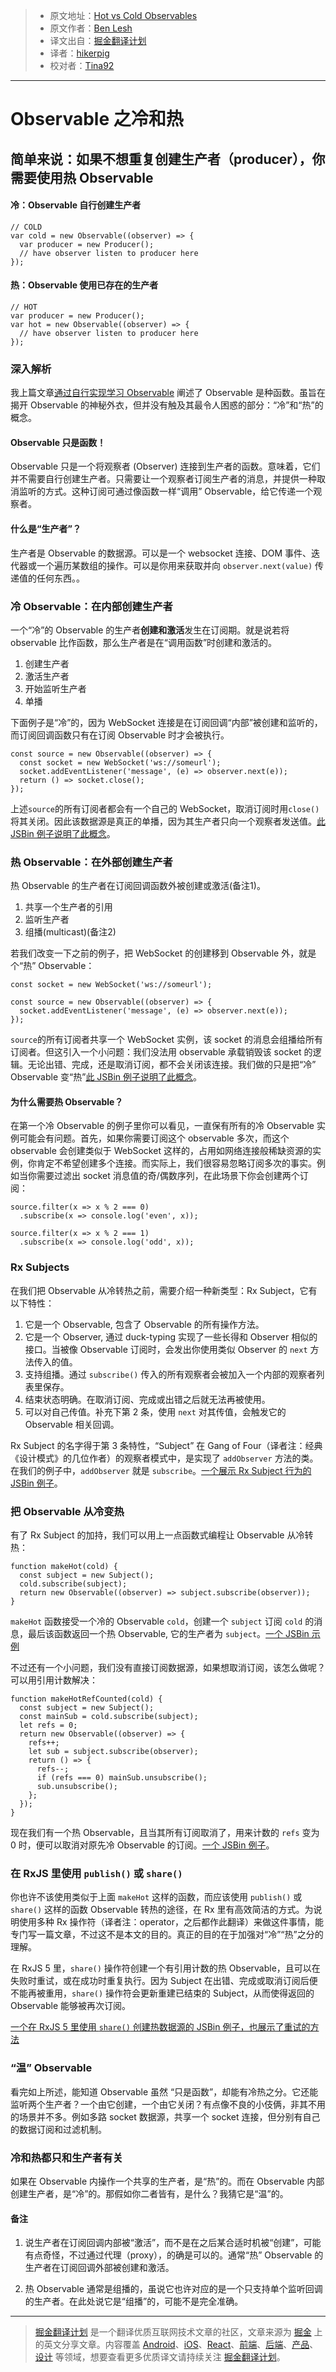> * 原文地址：[Hot vs Cold Observables](https://medium.com/@benlesh/hot-vs-cold-observables-f8094ed53339)
> * 原文作者：[Ben Lesh](https://medium.com/@benlesh)
> * 译文出自：[掘金翻译计划](https://github.com/xitu/gold-miner)
> * 译者：[hikerpig](https://github.com/settings/profile)
> * 校对者：[Tina92](https://github.com/Tina92)

---

# Observable 之冷和热

## 简单来说：如果不想重复创建生产者（producer），你需要使用热 Observable

#### 冷：Observable 自行创建生产者

    // COLD
    var cold = new Observable((observer) => {
      var producer = new Producer();
      // have observer listen to producer here
    });

#### 热：Observable 使用已存在的生产者

    // HOT
    var producer = new Producer();
    var hot = new Observable((observer) => {
      // have observer listen to producer here
    });

### 深入解析

我上篇文章[通过自行实现学习 Observable](https://medium.com/@benlesh/learning-observable-by-building-observable-d5da57405d87) 阐述了 Observable 是种函数。虽旨在揭开 Observable 的神秘外衣，但并没有触及其最令人困惑的部分：“冷”和“热”的概念。

#### Observable 只是函数！

Observable 只是一个将观察者 (Observer) 连接到生产者的函数。意味着，它们并不需要自行创建生产者。只需要让一个观察者订阅生产者的消息，并提供一种取消监听的方式。这种订阅可通过像函数一样“调用” Observable，给它传递一个观察者。

#### 什么是“生产者”？

生产者是 Observable 的数据源。可以是一个 websocket 连接、DOM 事件、迭代器或一个遍历某数组的操作。可以是你用来获取并向 `observer.next(value)` 传递值的任何东西。。


### 冷 Observable：在内部创建生产者

一个“冷”的 Observable 的生产者**创建和激活**发生在订阅期。就是说若将 observable 比作函数，那么生产者是在“调用函数”时创建和激活的。

1. 创建生产者
2. 激活生产者
3. 开始监听生产者
4. 单播

下面例子是“冷”的，因为 WebSocket 连接是在订阅回调“内部”被创建和监听的，而订阅回调函数只有在订阅 Observable 时才会被执行。

    const source = new Observable((observer) => {
      const socket = new WebSocket('ws://someurl');
      socket.addEventListener('message', (e) => observer.next(e));
      return () => socket.close();
    });

上述`source`的所有订阅者都会有一个自己的 WebSocket，取消订阅时用`close()`将其关闭。因此该数据源是真正的单播，因为其生产者只向一个观察者发送值。[此 JSBin 例子说明了此概念](http://jsbin.com/wabuguy/1/edit?js,output)。

### 热 Observable：在外部创建生产者

热 Observable 的生产者在订阅回调函数外被创建或激活(备注1)。

1. 共享一个生产者的引用
2. 监听生产者
3. 组播(multicast)(备注2)

若我们改变一下之前的例子，把 WebSocket 的创建移到 Observable 外，就是个“热” Observable：

    const socket = new WebSocket('ws://someurl');

    const source = new Observable((observer) => {
      socket.addEventListener('message', (e) => observer.next(e));
    });

`source`的所有订阅者共享一个 WebSocket 实例，该 socket 的消息会组播给所有订阅者。但这引入一个小问题：我们没法用 observable 承载销毁该 socket 的逻辑。无论出错、完成，还是取消订阅，都不会关闭该连接。我们做的只是把“冷” Observable 变“热”[此 JSBin 例子说明了此概念](http://jsbin.com/godawic/edit?js,output)。

#### 为什么需要热 Observable？

在第一个冷 Observable 的例子里你可以看见，一直保有所有的冷 Observable 实例可能会有问题。首先，如果你需要订阅这个 observable 多次，而这个 observable 会创建类似于 WebSocket 这样的，占用如网络连接般稀缺资源的实例，你肯定不希望创建多个连接。而实际上，我们很容易忽略订阅多次的事实。例如当你需要过滤出 socket 消息值的奇/偶数序列，在此场景下你会创建两个订阅：

    source.filter(x => x % 2 === 0)
      .subscribe(x => console.log('even', x));

    source.filter(x => x % 2 === 1)
      .subscribe(x => console.log('odd', x));

### Rx Subjects

在我们把 Observable 从冷转热之前，需要介绍一种新类型：Rx Subject，它有以下特性：

1. 它是一个 Observable, 包含了 Observable 的所有操作方法。
2. 它是一个 Observer, 通过 duck-typing 实现了一些长得和 Observer 相似的接口。当被像 Observable 订阅时，会发出你使用类似 Observer 的 `next` 方法传入的值。
3. 支持组播。通过 `subscribe()` 传入的所有观察者会被加入一个内部的观察者列表里保存。
4. 结束状态明确。在取消订阅、完成或出错之后就无法再被使用。
5. 可以对自己传值。补充下第 2 条，使用 `next` 对其传值，会触发它的 Observable 相关回调。

Rx Subject 的名字得于第 3 条特性，“Subject” 在 Gang of Four（译者注：经典《设计模式》的几位作者）的观察者模式中，是实现了 `addObserver` 方法的类。在我们的例子中，`addObserver` 就是 `subscribe`。[一个展示 Rx Subject 行为的 JSBin 例子](http://jsbin.com/muziva/1/edit?js,output)。


### 把 Observable 从冷变热

有了 Rx Subject 的加持，我们可以用上一点函数式编程让 Observable 从冷转热：


    function makeHot(cold) {
      const subject = new Subject();
      cold.subscribe(subject);
      return new Observable((observer) => subject.subscribe(observer));
    }


`makeHot` 函数接受一个冷的 Observable `cold`，创建一个 `subject` 订阅 `cold` 的消息，最后该函数返回一个热 Observable, 它的生产者为 `subject`。[一个 JSBin 示例](http://jsbin.com/ketodu/1/edit?js,output)

不过还有一个小问题，我们没有直接订阅数据源，如果想取消订阅，该怎么做呢？可以用引用计数解决：

    function makeHotRefCounted(cold) {
      const subject = new Subject();
      const mainSub = cold.subscribe(subject);
      let refs = 0;
      return new Observable((observer) => {
        refs++;
        let sub = subject.subscribe(observer);
        return () => {
          refs--;
          if (refs === 0) mainSub.unsubscribe();
          sub.unsubscribe();
        };
      });
    }

现在我们有一个热 Observable，且当其所有订阅取消了，用来计数的 `refs` 变为 0 时，便可以取消对原先冷 Observable 的订阅。[一个 JSBin 例子](http://jsbin.com/lubata/1/edit?js,output)。

### 在 RxJS 里使用 `publish()` 或 `share()`

你也许不该使用类似于上面 `makeHot` 这样的函数，而应该使用 `publish()` 或 `share()` 这样的函数 Observable 转热的途径，在 Rx 里有高效简洁的方式。为说明使用多种 Rx 操作符（译者注：operator，之后都作此翻译）来做这件事情，能专门写一篇文章，不过这不是本文的目的。真正的目的在于加强对“冷”“热”之分的理解。

在 RxJS 5 里，`share()` 操作符创建一个有引用计数的热 Observable，且可以在失败时重试，或在成功时重复执行。因为 Subject 在出错、完成或取消订阅后便不能再被重用，`share()` 操作符会更新重建已结束的 Subject，从而使得返回的 Observable 能够被再次订阅。

[一个在 RxJS 5 里使用 `share()` 创建热数据源的 JSBin 例子，也展示了重试的方法](http://jsbin.com/mexuma/1/edit?js,output)

### “温” Observable

看完如上所述，能知道 Observable 虽然 “只是函数”，却能有冷热之分。它还能监听两个生产者？一个由它创建，一个由它关闭？有点像不良的小伎俩，非其不用的场景并不多。例如多路 socket 数据源，共享一个 socket 连接，但分别有自己的数据订阅和过滤机制。

### 冷和热都只和生产者有关

如果在 Observable 内操作一个共享的生产者，是“热”的。而在 Observable 内部创建生产者，是“冷”的。那假如你二者皆有，是什么？我猜它是“温”的。

#### 备注

1. 说生产者在订阅回调内部被“激活”，而不是在之后某合适时机被“创建”，可能有点奇怪，不过通过代理（proxy），的确是可以的。通常“热” Observable 的生产者在订阅回调外部被创建和激活。

2. 热 Observable 通常是组播的，虽说它也许对应的是一个只支持单个监听回调的生产者。在此处说它是“组播”的，可能不是完全准确。


---

> [掘金翻译计划](https://github.com/xitu/gold-miner) 是一个翻译优质互联网技术文章的社区，文章来源为 [掘金](https://juejin.im) 上的英文分享文章。内容覆盖 [Android](https://github.com/xitu/gold-miner#android)、[iOS](https://github.com/xitu/gold-miner#ios)、[React](https://github.com/xitu/gold-miner#react)、[前端](https://github.com/xitu/gold-miner#前端)、[后端](https://github.com/xitu/gold-miner#后端)、[产品](https://github.com/xitu/gold-miner#产品)、[设计](https://github.com/xitu/gold-miner#设计) 等领域，想要查看更多优质译文请持续关注 [掘金翻译计划](https://github.com/xitu/gold-miner)。

